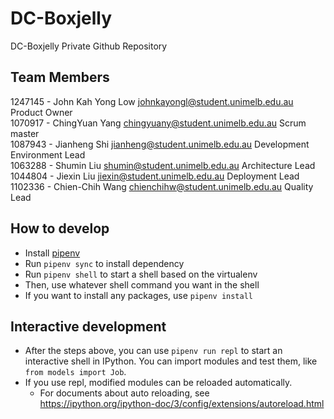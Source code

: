 # DC-Boxjelly
DC-Boxjelly Private Github Repository


## Team Members
1247145 - John Kah Yong Low johnkayongl@student.unimelb.edu.au Product Owner  
1070917 - ChingYuan Yang chingyuany@student.unimelb.edu.au  Scrum master  
1087943 - Jianheng Shi jianheng@student.unimelb.edu.au Development Environment Lead  
1063288 - Shumin Liu  shumin@student.unimelb.edu.au  Architecture Lead  
1044804 - Jiexin Liu jiexin@student.unimelb.edu.au  Deployment Lead  
1102336 - Chien-Chih Wang chienchihw@student.unimelb.edu.au  Quality Lead  

## How to develop
- Install [pipenv](https://pipenv.pypa.io/en/latest/)
- Run `pipenv sync` to install dependency
- Run `pipenv shell` to start a shell based on the virtualenv
- Then, use whatever shell command you want in the shell
- If you want to install any packages, use `pipenv install`

## Interactive development
- After the steps above, you can use `pipenv run repl` to start an interactive shell in IPython. You can import modules and test them, like `from models import Job`.
- If you use repl, modified modules can be reloaded automatically.
  - For documents about auto reloading, see https://ipython.org/ipython-doc/3/config/extensions/autoreload.html